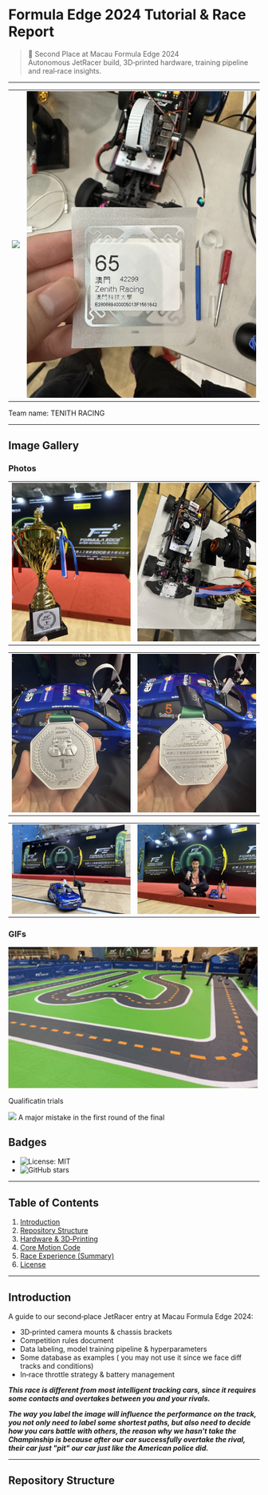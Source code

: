# Formula Edge 2024 Tutorial & Race Report

> 🚗 Second Place at Macau Formula Edge 2024  
> Autonomous JetRacer build, 3D‑printed hardware, training pipeline and real‑race insights.

---

<!-- filepath: d:\code\github_repositories\FormulaEdge-Macau-2024\README.md -->
<table>
  <tr>
    <td><img src="assets/raceday_images/race_result.avif" width="700"></td>
    <td><img src="assets/raceday_images/IMG_5801.jpg" width="500"></td>
  </tr>
</table>
Team name: TENITH RACING

---

## Image Gallery

### Photos

<table>
  <tr>
    <td><img src="assets/raceday_images/IMG_5842.jpg" width="400"></td>
    <td><img src="assets/raceday_images/IMG_5831.jpg" width="400"></td>
  </tr>
</table>

<table>
  <tr>
    <td><img src="assets/raceday_images/IMG_5815.jpg" width="400"></td>
    <td><img src="assets/raceday_images/IMG_5816.jpg" width="400"></td>
  </tr>
</table>

<table>
  <tr>
    <td><img src="assets/raceday_images/IMG_5803.jpg"></td>
    <td><img src="assets/raceday_images/IMG_5832.jpg"></td>
  </tr>
</table>

### GIFs

<img src="assets/raceday_images/video1.gif" width="500">

Qualificatin trials

<img src="assets/raceday_images/video2.gif">
A major mistake in the first round of the final


## Badges

- ![License: MIT](https://img.shields.io/badge/license-MIT-blue.svg)  
- ![GitHub stars](https://img.shields.io/github/stars/YourName/formula-edge-tutorial.svg)

---

## Table of Contents

1. [Introduction](#introduction)  
2. [Repository Structure](#repository-structure)   
3. [Hardware & 3D‑Printing](#hardware--3d-printing)  
4. [Core Motion Code](#core-motion-code)  
5. [Race Experience (Summary)](#race-experience-summary)  
6. [License](#license)  

---

## Introduction

A guide to our second‑place JetRacer entry at Macau Formula Edge 2024:

- 3D‑printed camera mounts & chassis brackets
- Competition rules document  
- Data labeling, model training pipeline & hyperparameters
- Some database as examples ( you may not use it since we face diff tracks and conditions)  
- In‑race throttle strategy & battery management


**_This race is different from most intelligent tracking cars, since it requires some contacts and overtakes between you and your rivals._**

**_The way you label the image will influence the performance on the track, you not only need to label some shortest paths, but also need to decide how you cars battle with others, the reason why we hasn't take the Champinship is because after our car successfully overtake the rival, their car just "pit" our car just like the American police did._**

---

## Repository Structure

             
